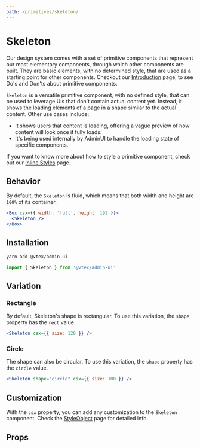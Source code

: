 ```yaml
---
path: /primitives/skeleton/
---
```


# Skeleton

Our design system comes with a set of primitive components that represent our most elementary components, through which other components are built. They are basic elements, with no determined style, that are used as a starting point for other components. Checkout our [Introduction](/primitives/introduction) page, to see Do's and Don'ts about primitive components.

`Skeleton` is a versatile primitive component, with no defined style, that can be used to leverage UIs that don't contain actual content yet. Instead, it shows the loading elements of a page in a shape similar to the actual content. Other use cases include:

- It shows users that content is loading, offering a vague preview of how content will look once it fully loads.
- It's being used internally by AdminUI to handle the loading state of specific components.

If you want to know more about how to style a primitive component, check out our [Inline Styles](/theming/inline-styles/) page.

## Behavior

By default, the `Skeleton` is fluid, which means that both width and height are `100%` of its container.

```jsx
<Box csx={{ width: 'full', height: 192 }}>
  <Skeleton />
</Box>
```

## Installation

```sh isStatic
yarn add @vtex/admin-ui
```

```jsx isStatic
import { Skeleton } from '@vtex/admin-ui'
```

## Variation

### Rectangle

By default, Skeleton's shape is rectangular. To use this variation, the `shape` property has the `rect` value.

```jsx
<Skeleton csx={{ size: 128 }} />
```

### Circle

The shape can also be circular. To use this variation, the `shape` property has the `circle` value.

```jsx
<Skeleton shape="circle" csx={{ size: 100 }} />
```

## Customization

With the `csx` property, you can add any customization to the `Skeleton` component. Check the [StyleObject](/theming/style-object) page for detailed info.

## Props

<proptypes heading="Skeleton" component="Skeleton" />
